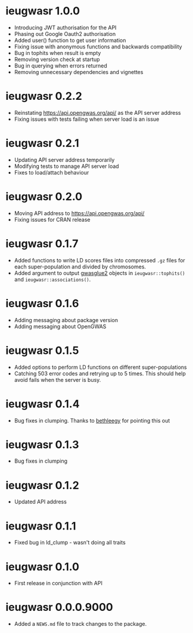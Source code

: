 # ieugwasr 1.0.0
* Introducing JWT authorisation for the API
* Phasing out Google Oauth2 authorisation
* Added user() function to get user information
* Fixing issue with anonymous functions and backwards compatibility
* Bug in tophits when result is empty
* Removing version check at startup
* Bug in querying when errors returned
* Removing unnecessary dependencies and vignettes

# ieugwasr 0.2.2
* Reinstating https://api.opengwas.org/api/ as the API server address
* Fixing issues with tests failing when server load is an issue

# ieugwasr 0.2.1
* Updating API server address temporarily
* Modifying tests to manage API server load
* Fixes to load/attach behaviour

# ieugwasr 0.2.0
* Moving API address to https://api.opengwas.org/api/
* Fixing issues for CRAN release

# ieugwasr 0.1.7
* Added functions to write LD scores files into compressed `.gz` files for each super-population and divided by chromosomes.
* Added argument to output [gwasglue2](https://mrcieu.github.io/gwasglue2/) objects in `ieugwasr::tophits()` and `ieugwasr::associations()`.

# ieugwasr 0.1.6
* Adding messaging about package version
* Adding messaging about OpenGWAS
# ieugwasr 0.1.5

* Added options to perform LD functions on different super-populations
* Catching 503 error codes and retrying up to 5 times. This should help avoid fails when the server is busy.

# ieugwasr 0.1.4

* Bug fixes in clumping. Thanks to [bethleegy](https://github.com/bethleegy) for pointing this out

# ieugwasr 0.1.3

* Bug fixes in clumping

# ieugwasr 0.1.2

* Updated API address

# ieugwasr 0.1.1

* Fixed bug in ld_clump - wasn't doing all traits

# ieugwasr 0.1.0

* First release in conjunction with API

# ieugwasr 0.0.0.9000

* Added a `NEWS.md` file to track changes to the package.
